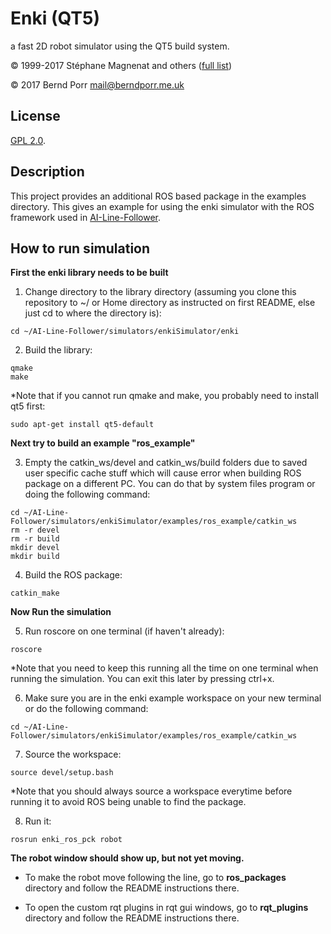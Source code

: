 # Enki (QT5)

a fast 2D robot simulator using the QT5 build system.

© 1999-2017 Stéphane Magnenat and others ([full list](AUTHORS))

© 2017 Bernd Porr <mail@berndporr.me.uk>


## License

[GPL 2.0](LICENSE).

## Description
This project provides an additional ROS based package in the examples directory. This gives an example for using the enki simulator with the ROS framework used in [AI-Line-Follower](https://github.com/a2198699s/AI-Line-Follower).

## How to run simulation

__First the enki library needs to be built__

1. Change directory to the library directory (assuming you clone this repository to ~/ or Home directory as instructed on first README, else just cd to where the directory is):
```
cd ~/AI-Line-Follower/simulators/enkiSimulator/enki
```
2. Build the library:
```
qmake
make
```

*Note that if you cannot run qmake and make, you probably need to install qt5 first:
```
sudo apt-get install qt5-default
```

__Next try to build an example "ros_example"__

3. Empty the catkin_ws/devel and catkin_ws/build folders due to saved user specific cache stuff which will cause error when building ROS package on a different PC. You can do that by system files program or doing the following command:
```
cd ~/AI-Line-Follower/simulators/enkiSimulator/examples/ros_example/catkin_ws
rm -r devel
rm -r build
mkdir devel
mkdir build
```

4. Build the ROS package:
```
catkin_make
```

__Now Run the simulation__

5. Run roscore on one terminal (if haven't already):
```
roscore
```
*Note that you need to keep this running all the time on one terminal when running the simulation. You can exit this later by pressing ctrl+x.

6. Make sure you are in the enki example workspace on your new terminal or do the following command:
```
cd ~/AI-Line-Follower/simulators/enkiSimulator/examples/ros_example/catkin_ws
```
7. Source the workspace:
```
source devel/setup.bash
```
*Note that you should always source a workspace everytime before running it to avoid ROS being unable to find the package.

8. Run it:
```
rosrun enki_ros_pck robot
```

__The robot window should show up, but not yet moving.__

* To make the robot move following the line, go to __ros_packages__ directory and follow the README instructions there.

* To open the custom rqt plugins in rqt gui windows, go to __rqt_plugins__ directory and follow the README instructions there.
